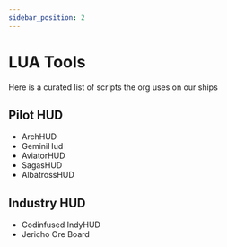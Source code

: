 ```yaml
---
sidebar_position: 2
---
```


# LUA Tools

Here is a curated list of scripts the org uses on our ships

## Pilot HUD
- ArchHUD
- GeminiHud
- AviatorHUD
- SagasHUD
- AlbatrossHUD

## Industry HUD
- Codinfused IndyHUD
- Jericho Ore Board